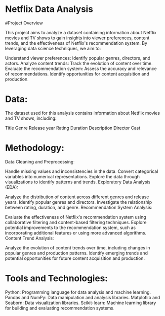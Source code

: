 # Netflix Data Analysis

#Project Overview

This project aims to analyze a dataset containing information about Netflix movies and TV shows to gain insights into viewer preferences, content trends, and the effectiveness of Netflix's recommendation system. By leveraging data science techniques, we aim to:

Understand viewer preferences: Identify popular genres, directors, and actors.
Analyze content trends: Track the evolution of content over time.
Evaluate the recommendation system: Assess the accuracy and relevance of recommendations.
Identify opportunities for content acquisition and production.

# Data:

The dataset used for this analysis contains information about Netflix movies and TV shows, including:

Title
Genre
Release year
Rating
Duration
Description
Director
Cast

# Methodology:

Data Cleaning and Preprocessing:

Handle missing values and inconsistencies in the data.
Convert categorical variables into numerical representations.
Explore the data through visualizations to identify patterns and trends.
Exploratory Data Analysis (EDA):

Analyze the distribution of content across different genres and release years.
Identify popular genres and directors.
Investigate the relationship between rating, duration, and genre.
Recommendation System Analysis:

Evaluate the effectiveness of Netflix's recommendation system using collaborative filtering and content-based filtering techniques.
Explore potential improvements to the recommendation system, such as incorporating additional features or using more advanced algorithms.
Content Trend Analysis:

Analyze the evolution of content trends over time, including changes in popular genres and production patterns.
Identify emerging trends and potential opportunities for future content acquisition and production.

# Tools and Technologies:

Python: Programming language for data analysis and machine learning.
Pandas and NumPy: Data manipulation and analysis libraries.
Matplotlib and Seaborn: Data visualization libraries.
Scikit-learn: Machine learning library for building and evaluating recommendation systems.
